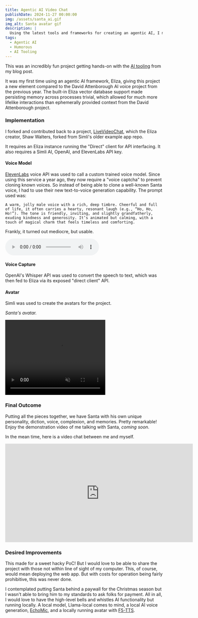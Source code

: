 ```yaml
---
title: Agentic AI Video Chat
publishDate: 2024-11-27 00:00:00
img: /assets/santa_ai.gif
img_alt: Santa avatar gif
description: |
  Using the latest tools and frameworks for creating an agentic AI, I made a clone of Santa, myself, and my mother-in-law.
tags:
  - Agentic AI
  - Humorous
  - AI Tooling
---
```


This was an incredibly fun project getting hands-on with the [AI tooling](https://www.raysmets.me/blog/agentic-ai) from my blog post.

It was my first time using an agentic AI framework, Eliza, giving this project a new element compared to the David Attenborough AI voice project from the previous year. The built-in Eliza vector database support made persisting memory across processes trivial, which allowed for much more lifelike interactions than ephemerally provided context from the David Attenborough project.

### Implementation

I forked and contributed back to a project, [LiveVideoChat](https://github.com/rsmets/LiveVideoChat), which the Eliza creator, Shaw Walters, forked from Simli's older example app repo.

It requires an Eliza instance running the "Direct" client for API interfacing. It also requires a Simli AI, OpenAI, and ElevenLabs API key.

#### Voice Model

[ElevenLabs](https://elevenlabs.io/) voice API was used to call a custom trained voice model. Since using this service a year ago, they now require a "voice captcha" to prevent cloning known voices. So instead of being able to clone a well-known Santa voice, I had to use their new text-to-voice generation capability. The prompt used was:

`A warm, jolly male voice with a rich, deep timbre. Cheerful and full of life, it often carries a hearty, resonant laugh (e.g., “Ho, Ho, Ho!”). The tone is friendly, inviting, and slightly grandfatherly, exuding kindness and generosity. It’s animated but calming, with a touch of magical charm that feels timeless and comforting.`

Frankly, it turned out mediocre, but usable.

<audio controls>
  <source src="/assets/voice_preview_SantaEuro.mp3" type="audio/mp3">
  Your browser does not support the audio element.
</audio>

#### Voice Capture

OpenAI's Whisper API was used to convert the speech to text, which was then fed to Eliza via its exposed "direct client" API.

#### Avatar

Simli was used to create the avatars for the project.

_Santa's avatar._

<video width="320" height="240" controls autoplay loop muted>
  <source src="/assets/santa_ai.mp4" type="video/mp4">
  Your browser does not support the video tag.
</video>

### Final Outcome

Putting all the pieces together, we have Santa with his own unique personality, diction, voice, complexion, and memories. Pretty remarkable! Enjoy the demonstration video of me talking with Santa, _coming soon_.

In the mean time, here is a video chat between me and myself.

<iframe width="600" height="315" src="https://www.youtube.com/embed/jsJsmbxWZVY" frameborder="0" allow="accelerometer; autoplay; encrypted-media; gyroscope; picture-in-picture" allowfullscreen></iframe>

### Desired Improvements

This made for a sweet hacky PoC! But I would love to be able to share the project with those not within line of sight of my computer. This, of course, would mean deploying the web app. But with costs for operation being fairly prohibitive, this was never done.

I contemplated putting Santa behind a paywall for the Christmas season but I wasn't able to bring him to my standards to ask folks for payment. All in all, I would love to have the high-level bells and whistles AI functionality but running locally. A local model, Llama-local comes to mind, a local AI voice generation, [EchoMic](https://github.com/antgroup/echomimic), and a locally running avatar with [F5-TTS](https://github.com/SWivid/F5-TTS).

